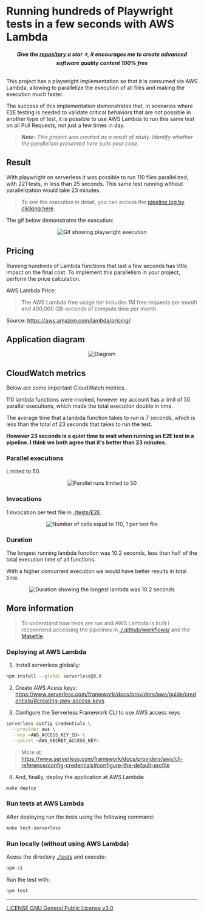 # Running hundreds of Playwright tests in a few seconds with AWS Lambda

<div align="center">
<b><i>Give the <a href="https://github.com/PauloGoncalvesBH/running-playwright-on-aws-lambda">repository</a> a star ⭐, it encourages me to create advanced software quality content 100% free</i></b>
</div>
<br>

This project has a playwright implementation so that it is consumed via AWS Lambda, allowing to parallelize the execution of all files and making the execution much faster.

The success of this implementation demonstrates that, in scenarios where E2E testing is needed to validate critical behaviors that are not possible in another type of test, it is possible to use AWS Lambda to run this same test on all Pull Requests, not just a few times in day.

> _**Note:** This project was created as a result of study. Identify whether the parallelism presented here suits your case._

## Result

With playwright on serverless it was possible to run 110 files parallelized, with 221 tests, in less than 25 seconds.
This same test running without parallelization would take 23 minutes. 

> To see the execution in detail, you can access the [pipeline log by clicking here](https://github.com/PauloGoncalvesBH/running-playwright-on-aws-lambda/actions/workflows/test-serverless.yml).

The gif below demonstrates the execution:

<p align="center">
 <img alt="Gif showing playwright execution" src="./.github/running-playwright-serverless.gif">
</p>

## Pricing

Running hundreds of Lambda functions that last a few seconds has little impact on the final cost. To implement this parallelism in your project, perform the price calculation.

AWS Lambda Price:

> The AWS Lambda free usage tier includes 1M free requests per month and 400,000 GB-seconds of compute time per month.

Source: https://aws.amazon.com/lambda/pricing/

## Application diagram

<p align="center">
 <img alt="Diagram" src="./.github/Playwright-serverless.png">
</p>

## CloudWatch metrics

Below are some important CloudWatch metrics.

110 lambda functions were invoked, however my account has a limit of 50 parallel executions, which made the total execution double in time. 

The average time that a lambda function takes to run is 7 seconds, which is less than the total of 23 seconds that takes to run the test.

**However 23 seconds is a quiet time to wait when running an E2E test in a pipeline. I think we both agree that it's better than 23 minutes.**

### Parallel executions

Limited to 50.

<p align="center">
 <img alt="Parallel runs limited to 50" src="./.github/concurrent-executions-lambda.png">
</p>

### Invocations

1 invocation per test file in [./tests/E2E](./tests/E2E).

<p align="center">
 <img alt="Number of calls equal to 110, 1 per test file" src="./.github/invocations-lambda.png">
</p>

### Duration

The longest running lambda function was 10.2 seconds, less than half of the total execution time of all functions.

With a higher concurrent execution we would have better results in total time.

<p align="center">
 <img alt="Duration showing the longest lambda was 10.2 seconds" src="./.github/duration-lambda.png">
</p>

## More information

> To understand how tests are run and AWS Lambda is built I recommend accessing the pipelines in [./.github/workflows/](./.github/workflows/) and the [Makefile](./Makefile).

### Deploying at AWS Lambda

1. Install serverless globally:

```sh
npm install --global serverless@3.X
```

2. Create AWS Acess keys: https://www.serverless.com/framework/docs/providers/aws/guide/credentials/#creating-aws-access-keys

3. Configure the Serverless Framework CLI to use AWS access keys

```sh
serverless config credentials \
  --provider aws \
  --key <AWS_ACCESS_KEY_ID> \
  --secret <AWS_SECRET_ACCESS_KEY>
```

> More at: https://www.serverless.com/framework/docs/providers/aws/cli-reference/config-credentials#configure-the-default-profile

4. And, finally, deploy the application at AWS Lambda:

```sh
make deploy
```

### Run tests at AWS Lambda

After deploying run the tests using the following command:

```sh
make test-serverless
```

### Run locally (without using AWS Lambda)

Acess the directory [./tests](./tests) and execute:

```sh
npm ci
```

Run the test with:

```sh
npm test
```

___

[LICENSE GNU General Public License v3.0](./LICENSE)
